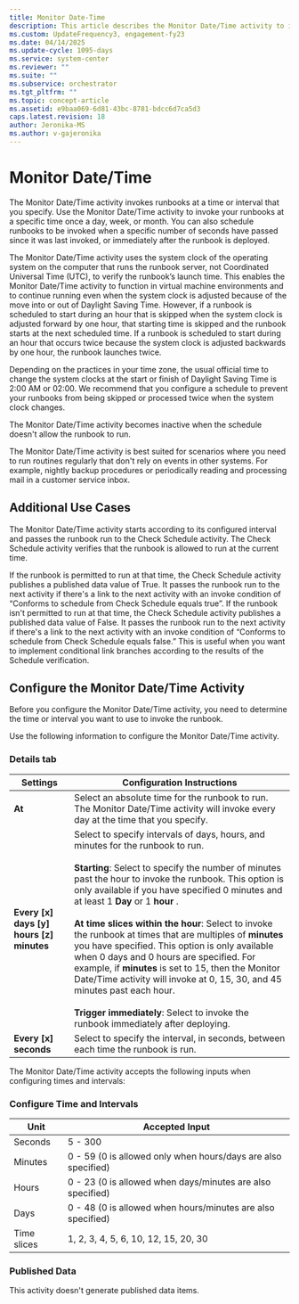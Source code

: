 ```yaml
---
title: Monitor Date-Time 
description: This article describes the Monitor Date/Time activity to invoke your runbooks at a specific time once a day, week, or month.
ms.custom: UpdateFrequency3, engagement-fy23
ms.date: 04/14/2025
ms.update-cycle: 1095-days
ms.service: system-center
ms.reviewer: ""
ms.suite: ""
ms.subservice: orchestrator
ms.tgt_pltfrm: ""
ms.topic: concept-article
ms.assetid: e9baa069-6d81-43bc-8781-bdcc6d7ca5d3
caps.latest.revision: 18
author: Jeronika-MS
ms.author: v-gajeronika
---
```

# Monitor Date/Time

The Monitor Date/Time activity invokes runbooks at a time or interval that you specify. Use the Monitor Date/Time activity to invoke your runbooks at a specific time once a day, week, or month. You can also schedule runbooks to be invoked when a specific number of seconds have passed since it was last invoked, or immediately after the runbook is deployed.  

The Monitor Date/Time activity uses the system clock of the operating system on the computer that runs the runbook server, not Coordinated Universal Time (UTC), to verify the runbook’s launch time. This enables the Monitor Date/Time activity to function in virtual machine environments and to continue running even when the system clock is adjusted because of the move into or out of Daylight Saving Time. However, if a runbook is scheduled to start during an hour that is skipped when the system clock is adjusted forward by one hour, that starting time is skipped and the runbook starts at the next scheduled time. If a runbook is scheduled to start during an hour that occurs twice because the system clock is adjusted backwards by one hour, the runbook launches twice.  

Depending on the practices in your time zone, the usual official time to change the system clocks at the start or finish of Daylight Saving Time is 2:00 AM or 02:00. We recommend that you configure a schedule to prevent your runbooks from being skipped or processed twice when the system clock changes.  

The Monitor Date/Time activity becomes inactive when the schedule doesn't allow the runbook to run.  

The Monitor Date/Time activity is best suited for scenarios where you need to run routines regularly that don't rely on events in other systems. For example, nightly backup procedures or periodically reading and processing mail in a customer service inbox.  

## Additional Use Cases

The Monitor Date/Time activity starts according to its configured interval and passes the runbook run to the Check Schedule activity. The Check Schedule activity verifies that the runbook is allowed to run at the current time.  

If the runbook is permitted to run at that time, the Check Schedule activity publishes a published data value of True. It passes the runbook run to the next activity if there's a link to the next activity with an invoke condition of “Conforms to schedule from Check Schedule equals true”. If the runbook isn't permitted to run at that time, the Check Schedule activity publishes a published data value of False. It passes the runbook run to the next activity if there's a link to the next activity with an invoke condition of “Conforms to schedule from Check Schedule equals false.” This is useful when you want to implement conditional link branches according to the results of the Schedule verification.  

## Configure the Monitor Date/Time Activity

Before you configure the Monitor Date/Time activity, you need to determine the time or interval you want to use to invoke the runbook.  

Use the following information to configure the Monitor Date/Time activity.  

### Details tab  

|Settings|Configuration Instructions|  
|--------------|--------------------------------|  
|**At**|Select an absolute time for the runbook to run. The Monitor Date/Time activity will invoke every day at the time that you specify.|  
|**Every [x] days [y] hours [z] minutes**|Select to specify intervals of days, hours, and minutes for the runbook to run.<br /><br /> **Starting**: Select to specify the number of minutes past the hour to invoke the runbook. This option is only available if you have specified 0 minutes and at least 1 **Day** or 1 **hour** .<br /><br /> **At time slices within the hour**: Select to invoke the runbook at times that are multiples of **minutes** you have specified. This option is only available when 0 days and 0 hours are specified. For example, if **minutes** is set to 15, then the Monitor Date/Time activity will invoke at 0, 15, 30, and 45 minutes past each hour.<br /><br /> **Trigger immediately**: Select to invoke the runbook immediately after deploying.|  
|**Every [x] seconds**|Select to specify the interval, in seconds, between each time the runbook is run.|  

The Monitor Date/Time activity accepts the following inputs when configuring times and intervals:  

### Configure Time and Intervals  

|Unit|Accepted Input|  
|----------|--------------------|  
|Seconds|5 - 300|  
|Minutes|0 - 59 (0 is allowed only when hours/days are also specified)|  
|Hours|0 - 23 (0 is allowed when days/minutes are also specified)|  
|Days|0 - 48 (0 is allowed when hours/minutes are also specified)|  
|Time slices|1, 2, 3, 4, 5, 6, 10, 12, 15, 20, 30|  

### Published Data

 This activity doesn't generate published data items.
